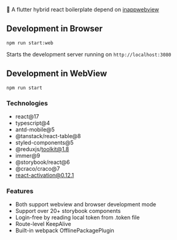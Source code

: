 :rice_ball: A flutter hybrid react boilerplate depend on [inappwebview](https://inappwebview.dev/)

## Development in Browser

```Shell
npm run start:web
```

Starts the development server running on `http://localhost:3080`


## Development in WebView

```Shell
npm run start
```


### Technologies

- react@17
- typescript@4
- antd-mobile@5
- @tanstack/react-table@8
- styled-components@5
- @reduxjs/toolkit@1.8
- immer@9
- @storybook/react@6
- @craco/craco@7
- react-activation@0.12.1

### Features

- Both support webview and browser development mode
- Support over 20+ storybook components
- Login-free by reading local token from .token file
- Route-level KeepAlive
- Built-in webpack OfflinePackagePlugin
